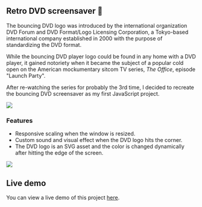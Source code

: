 

## Retro DVD screensaver 📀

The bouncing DVD logo was introduced by the international organization DVD Forum and DVD Format/Logo Licensing Corporation, a Tokyo-based international company established in 2000 with the purpose of standardizing the DVD format.

While the bouncing DVD player logo could be found in any home with a DVD player, it gained notoriety when it became the subject of a popular cold open on the American mockumentary sitcom TV series, *The Office*, episode "Launch Party".

After re-watching the series for probably the 3rd time, I decided to recreate the bouncing DVD screensaver as my first JavaScript project. 


 ![](https://media1.giphy.com/media/02fzO2B9FwQ1GHD5I5/giphy.gif
)

### Features

* Responsive scaling when the window is resized.
* Custom sound and visual effect when the DVD logo hits the corner.
* The DVD logo is an SVG asset and the color is changed dynamically after hitting the edge of the screen.

![](https://media.giphy.com/media/d1s0X5nBJgfRq3m09z/giphy.gif)



## Live demo

You can view a live demo of this project [here](https://raw.githack.com/boglarkasebestyen/dvdscreensaver/master/index.html).
